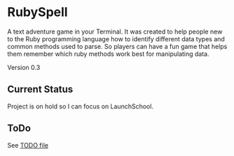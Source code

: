 # RubySpell
A text adventure game in your Terminal. It was created to help people new to the Ruby programming language how to identify different data types and common methods used to parse. So players can have a fun game that helps them remember which ruby methods work best for manipulating data.

Version 0.3

## Current Status
Project is on hold so I can focus on LaunchSchool.

## ToDo
See [TODO file](TODO)
